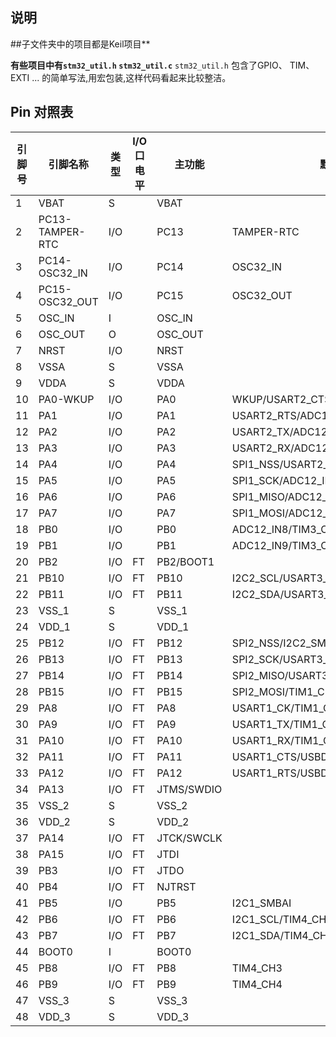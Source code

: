 ## 说明
##子文件夹中的项目都是Keil项目**

**有些项目中有`stm32_util.h` `stm32_util.c`**
`stm32_util.h` 包含了GPIO、 TIM、 EXTI ... 的简单写法,用宏包装,这样代码看起来比较整洁。

## Pin 对照表


| 引脚号 | 引脚名称            | 类型   | I/O口电平 | 主功能         | 默认复用功能                                  | 重定义功能                          |
|-----|-----------------|------|--------|-------------|-----------------------------------------|--------------------------------|
| 1   | VBAT            | S    |        | VBAT        |                                         |                                |
| 2   | PC13-TAMPER-RTC | I/O  |        | PC13        | TAMPER-RTC                              |                                |
| 3   | PC14-OSC32_IN   | I/O  |        | PC14        | OSC32_IN                                |                                |
| 4   | PC15-OSC32_OUT  | I/O  |        | PC15        | OSC32_OUT                               |                                |
| 5   | OSC_IN          | I    |        | OSC_IN      |                                         |                                |
| 6   | OSC_OUT         | O    |        | OSC_OUT     |                                         |                                |
| 7   | NRST            | I/O  |        | NRST        |                                         |                                |
| 8   | VSSA            | S    |        | VSSA        |                                         |                                |
| 9   | VDDA            | S    |        | VDDA        |                                         |                                |
| 10  | PA0-WKUP        | I/O  |        | PA0         | WKUP/USART2_CTS/ADC12_IN0/TIM2_CH1_ETR  |                                |
| 11  | PA1             | I/O  |        | PA1         | USART2_RTS/ADC12_IN1/TIM2_CH2           |                                |
| 12  | PA2             | I/O  |        | PA2         | USART2_TX/ADC12_IN2/TIM2_CH3            |                                |
| 13  | PA3             | I/O  |        | PA3         | USART2_RX/ADC12_IN3/TIM2_CH4            |                                |
| 14  | PA4             | I/O  |        | PA4         | SPI1_NSS/USART2_CK/ADC12_IN4            |                                |
| 15  | PA5             | I/O  |        | PA5         | SPI1_SCK/ADC12_IN5                      |                                |
| 16  | PA6             | I/O  |        | PA6         | SPI1_MISO/ADC12_IN6/TIM3_CH1            | TIM1_BKIN                      |
| 17  | PA7             | I/O  |        | PA7         | SPI1_MOSI/ADC12_IN7/TIM3_CH2            | TIM1_CH1N                      |
| 18  | PB0             | I/O  |        | PB0         | ADC12_IN8/TIM3_CH3                      | TIM1_CH2N                      |
| 19  | PB1             | I/O  |        | PB1         | ADC12_IN9/TIM3_CH4                      | TIM1_CH3N                      |
| 20  | PB2             | I/O  | FT     | PB2/BOOT1   |                                         |                                |
| 21  | PB10            | I/O  | FT     | PB10        | I2C2_SCL/USART3_TX                      | TIM2_CH3                       |
| 22  | PB11            | I/O  | FT     | PB11        | I2C2_SDA/USART3_RX                      | TIM2_CH4                       |
| 23  | VSS_1           | S    |        | VSS_1       |                                         |                                |
| 24  | VDD_1           | S    |        | VDD_1       |                                         |                                |
| 25  | PB12            | I/O  | FT     | PB12        | SPI2_NSS/I2C2_SMBAI/USART3_CK/TIM1_BKIN |                                |
| 26  | PB13            | I/O  | FT     | PB13        | SPI2_SCK/USART3_CTS/TIM1_CH1N           |                                |
| 27  | PB14            | I/O  | FT     | PB14        | SPI2_MISO/USART3_RTS/TIM1_CH2N          |                                |
| 28  | PB15            | I/O  | FT     | PB15        | SPI2_MOSI/TIM1_CH3N                     |                                |
| 29  | PA8             | I/O  | FT     | PA8         | USART1_CK/TIM1_CH1/MCO                  |                                |
| 30  | PA9             | I/O  | FT     | PA9         | USART1_TX/TIM1_CH2                      |                                |
| 31  | PA10            | I/O  | FT     | PA10        | USART1_RX/TIM1_CH3                      |                                |
| 32  | PA11            | I/O  | FT     | PA11        | USART1_CTS/USBDM/CAN_RX/TIM1_CH4        |                                |
| 33  | PA12            | I/O  | FT     | PA12        | USART1_RTS/USBDP/CAN_TX/TIM1_ETR        |                                |
| 34  | PA13            | I/O  | FT     | JTMS/SWDIO  |                                         | PA13                           |
| 35  | VSS_2           | S    |        | VSS_2       |                                         |                                |
| 36  | VDD_2           | S    |        | VDD_2       |                                         |                                |
| 37  | PA14            | I/O  | FT     | JTCK/SWCLK  |                                         | PA14                           |
| 38  | PA15            | I/O  | FT     | JTDI        |                                         | TIM2_CH1_ETR/PA15/SPI1_NSS     |
| 39  | PB3             | I/O  | FT     | JTDO        |                                         | PB3/TRACESWO/TIM2_CH2/SPI1_SCK |
| 40  | PB4             | I/O  | FT     | NJTRST      |                                         | PB4/TIM3_CH1/SPI1_MISO         |
| 41  | PB5             | I/O  |        | PB5         | I2C1_SMBAI                              | TIM3_CH2/SPI1_MOSI             |
| 42  | PB6             | I/O  | FT     | PB6         | I2C1_SCL/TIM4_CH1                       | USART1_TX                      |
| 43  | PB7             | I/O  | FT     | PB7         | I2C1_SDA/TIM4_CH2                       | USART1_RX                      |
| 44  | BOOT0           | I    |        | BOOT0       |                                         |                                |
| 45  | PB8             | I/O  | FT     | PB8         | TIM4_CH3                                | I2C1_SCL/CAN_RX                |
| 46  | PB9             | I/O  | FT     | PB9         | TIM4_CH4                                | I2C1_SDA/CAN_TX                |
| 47  | VSS_3           | S    |        | VSS_3       |                                         |                                |
| 48  | VDD_3           | S    |        | VDD_3       |